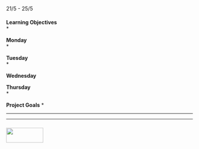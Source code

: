 21/5 - 25/5


<h4 class="weektheme"></h4>
  
**Learning Objectives**  
  *  
  

**Monday**   
  * 

**Tuesday**  
  * 


**Wednesday**   


**Thursday**  
  * 


**Project Goals**
  * 




___
___
### <a href="http://elewa.education/blog" target="_blank"><img src="https://user-images.githubusercontent.com/18554853/34921062-506450ae-f97d-11e7-875f-6feeb26ad72d.png" width="100" height="40"/></a>